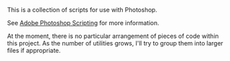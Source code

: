 This is a collection of scripts for use with Photoshop.

See [Adobe Photoshop Scripting][1] for more information.

At the moment, there is no particular arrangement of pieces of code
within this project. As the number of utilities grows, I'll try to group
them into larger files if appropriate.

  [1]: http://www.adobe.com/devnet/photoshop/scripting.html

